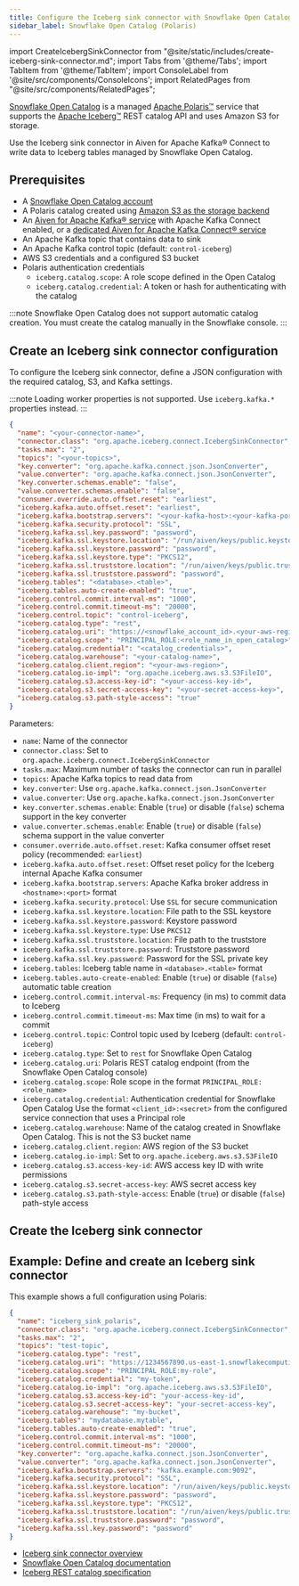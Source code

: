 ```yaml
---
title: Configure the Iceberg sink connector with Snowflake Open Catalog
sidebar_label: Snowflake Open Catalog (Polaris)
---
```


import CreateIcebergSinkConnector from "@site/static/includes/create-iceberg-sink-connector.md";
import Tabs from '@theme/Tabs';
import TabItem from '@theme/TabItem';
import ConsoleLabel from '@site/src/components/ConsoleIcons';
import RelatedPages from "@site/src/components/RelatedPages";

[Snowflake Open Catalog](https://other-docs.snowflake.com/en/opencatalog/overview) is a managed [Apache Polaris™](https://polaris.apache.org/) service that supports the [Apache Iceberg™](https://iceberg.apache.org/) REST catalog API and uses Amazon S3 for storage.

Use the Iceberg sink connector in Aiven for Apache Kafka® Connect to write data to
Iceberg tables managed by Snowflake Open Catalog.

## Prerequisites

- A [Snowflake Open Catalog account](https://other-docs.snowflake.com/en/opencatalog/create-open-catalog-account)
- A Polaris catalog created using
  [Amazon S3 as the storage backend](https://other-docs.snowflake.com/en/opencatalog/create-catalog#create-a-catalog-using-amazon-simple-storage-service-amazon-s3)
- An [Aiven for Apache Kafka® service](/docs/products/kafka/kafka-connect/howto/enable-connect)
  with Apache Kafka Connect enabled, or
  a [dedicated Aiven for Apache Kafka Connect® service](/docs/products/kafka/kafka-connect/get-started#apache_kafka_connect_dedicated_cluster)
- An Apache Kafka topic that contains data to sink
- An Apache Kafka control topic (default: `control-iceberg`)
- AWS S3 credentials and a configured S3 bucket
- Polaris authentication credentials
  - `iceberg.catalog.scope`: A role scope defined in the Open Catalog
  - `iceberg.catalog.credential`: A token or hash for authenticating with the catalog

:::note
Snowflake Open Catalog does not support automatic catalog creation. You must create the
catalog manually in the Snowflake console.
:::

## Create an Iceberg sink connector configuration

To configure the Iceberg sink connector, define a JSON configuration with the required catalog, S3, and Kafka settings.

:::note
Loading worker properties is not supported. Use `iceberg.kafka.*` properties instead.
:::

```json
{
  "name": "<your-connector-name>",
  "connector.class": "org.apache.iceberg.connect.IcebergSinkConnector",
  "tasks.max": "2",
  "topics": "<your-topics>",
  "key.converter": "org.apache.kafka.connect.json.JsonConverter",
  "value.converter": "org.apache.kafka.connect.json.JsonConverter",
  "key.converter.schemas.enable": "false",
  "value.converter.schemas.enable": "false",
  "consumer.override.auto.offset.reset": "earliest",
  "iceberg.kafka.auto.offset.reset": "earliest",
  "iceberg.kafka.bootstrap.servers": "<your-kafka-host>:<your-kafka-port>",
  "iceberg.kafka.security.protocol": "SSL",
  "iceberg.kafka.ssl.key.password": "password",
  "iceberg.kafka.ssl.keystore.location": "/run/aiven/keys/public.keystore.p12",
  "iceberg.kafka.ssl.keystore.password": "password",
  "iceberg.kafka.ssl.keystore.type": "PKCS12",
  "iceberg.kafka.ssl.truststore.location": "/run/aiven/keys/public.truststore.jks",
  "iceberg.kafka.ssl.truststore.password": "password",
  "iceberg.tables": "<database>.<table>",
  "iceberg.tables.auto-create-enabled": "true",
  "iceberg.control.commit.interval-ms": "1000",
  "iceberg.control.commit.timeout-ms": "20000",
  "iceberg.control.topic": "control-iceberg",
  "iceberg.catalog.type": "rest",
  "iceberg.catalog.uri": "https://<snowflake_account_id>.<your-aws-region>.snowflakecomputing.com/polaris/api/catalog",
  "iceberg.catalog.scope": "PRINCIPAL_ROLE:<role_name_in_open_catalog>",
  "iceberg.catalog.credential": "<catalog_credentials>",
  "iceberg.catalog.warehouse": "<your-catalog-name>",
  "iceberg.catalog.client.region": "<your-aws-region>",
  "iceberg.catalog.io-impl": "org.apache.iceberg.aws.s3.S3FileIO",
  "iceberg.catalog.s3.access-key-id": "<your-access-key-id>",
  "iceberg.catalog.s3.secret-access-key": "<your-secret-access-key>",
  "iceberg.catalog.s3.path-style-access": "true"
}
```

Parameters:

- `name`: Name of the connector
- `connector.class`: Set to `org.apache.iceberg.connect.IcebergSinkConnector`
- `tasks.max`: Maximum number of tasks the connector can run in parallel
- `topics`: Apache Kafka topics to read data from
- `key.converter`: Use `org.apache.kafka.connect.json.JsonConverter`
- `value.converter`: Use `org.apache.kafka.connect.json.JsonConverter`
- `key.converter.schemas.enable`: Enable (`true`) or disable (`false`) schema support
  in the key converter
- `value.converter.schemas.enable`: Enable (`true`) or disable (`false`) schema support
  in the value converter
- `consumer.override.auto.offset.reset`: Kafka consumer offset reset policy
  (recommended: `earliest`)
- `iceberg.kafka.auto.offset.reset`: Offset reset policy for the Iceberg internal Apache
  Kafka consumer
- `iceberg.kafka.bootstrap.servers`: Apache Kafka broker address in `<hostname>:<port>`
  format
- `iceberg.kafka.security.protocol`: Use `SSL` for secure communication
- `iceberg.kafka.ssl.keystore.location`: File path to the SSL keystore
- `iceberg.kafka.ssl.keystore.password`: Keystore password
- `iceberg.kafka.ssl.keystore.type`: Use `PKCS12`
- `iceberg.kafka.ssl.truststore.location`: File path to the truststore
- `iceberg.kafka.ssl.truststore.password`: Truststore password
- `iceberg.kafka.ssl.key.password`: Password for the SSL private key
- `iceberg.tables`: Iceberg table name in `<database>.<table>` format
- `iceberg.tables.auto-create-enabled`: Enable (`true`) or disable (`false`) automatic
  table creation
- `iceberg.control.commit.interval-ms`: Frequency (in ms) to commit data to Iceberg
- `iceberg.control.commit.timeout-ms`: Max time (in ms) to wait for a commit
- `iceberg.control.topic`: Control topic used by Iceberg (default: `control-iceberg`)
- `iceberg.catalog.type`: Set to `rest` for Snowflake Open Catalog
- `iceberg.catalog.uri`: Polaris REST catalog endpoint (from the Snowflake Open Catalog
  console)
- `iceberg.catalog.scope`: Role scope in the format `PRINCIPAL_ROLE:<role_name>`
- `iceberg.catalog.credential`: Authentication credential for Snowflake Open Catalog
  Use the format `<client_id>:<secret>` from the configured service connection that
  uses a Principal role
- `iceberg.catalog.warehouse`: Name of the catalog created in Snowflake Open Catalog.
  This is not the S3 bucket name
- `iceberg.catalog.client.region`: AWS region of the S3 bucket
- `iceberg.catalog.io-impl`: Set to `org.apache.iceberg.aws.s3.S3FileIO`
- `iceberg.catalog.s3.access-key-id`: AWS access key ID with write permissions
- `iceberg.catalog.s3.secret-access-key`: AWS secret access key
- `iceberg.catalog.s3.path-style-access`: Enable (`true`) or disable (`false`)
  path-style access

## Create the Iceberg sink connector

<CreateIcebergSinkConnector />

## Example: Define and create an Iceberg sink connector

This example shows a full configuration using Polaris:

```json
{
  "name": "iceberg_sink_polaris",
  "connector.class": "org.apache.iceberg.connect.IcebergSinkConnector",
  "tasks.max": "2",
  "topics": "test-topic",
  "iceberg.catalog.type": "rest",
  "iceberg.catalog.uri": "https://1234567890.us-east-1.snowflakecomputing.com/polaris/api/catalog",
  "iceberg.catalog.scope": "PRINCIPAL_ROLE:my-role",
  "iceberg.catalog.credential": "my-token",
  "iceberg.catalog.io-impl": "org.apache.iceberg.aws.s3.S3FileIO",
  "iceberg.catalog.s3.access-key-id": "your-access-key-id",
  "iceberg.catalog.s3.secret-access-key": "your-secret-access-key",
  "iceberg.catalog.warehouse": "my-bucket",
  "iceberg.tables": "mydatabase.mytable",
  "iceberg.tables.auto-create-enabled": "true",
  "iceberg.control.commit.interval-ms": "1000",
  "iceberg.control.commit.timeout-ms": "20000",
  "key.converter": "org.apache.kafka.connect.json.JsonConverter",
  "value.converter": "org.apache.kafka.connect.json.JsonConverter",
  "iceberg.kafka.bootstrap.servers": "kafka.example.com:9092",
  "iceberg.kafka.security.protocol": "SSL",
  "iceberg.kafka.ssl.keystore.location": "/run/aiven/keys/public.keystore.p12",
  "iceberg.kafka.ssl.keystore.password": "password",
  "iceberg.kafka.ssl.keystore.type": "PKCS12",
  "iceberg.kafka.ssl.truststore.location": "/run/aiven/keys/public.truststore.jks",
  "iceberg.kafka.ssl.truststore.password": "password",
  "iceberg.kafka.ssl.key.password": "password"
}
```

<RelatedPages/>

- [Iceberg sink connector overview](/docs/products/kafka/kafka-connect/howto/iceberg-sink-connector)
- [Snowflake Open Catalog documentation](https://other-docs.snowflake.com/en/opencatalog)
- [Iceberg REST catalog specification](https://iceberg.apache.org/spec/#rest-catalog)
